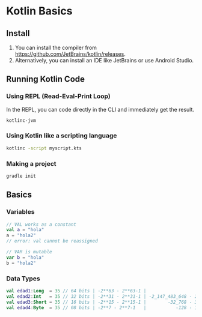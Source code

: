 # Kotlin Basics

## Install

1. You can install the compiler from https://github.com/JetBrains/kotlin/releases.
1. Alternatively, you can install an IDE like JetBrains or use Android Studio.


## Running Kotlin Code

### Using REPL (Read-Eval-Print Loop)

In the REPL, you can code directly in the CLI and immediately get the result.

```bash
kotlinc-jvm
```

### Using Kotlin like a scripting language 

```bash
kotlinc -script myscript.kts 
```


### Making a project 

```bash
gradle init  
```

## Basics 

### Variables 

```kotlin
// VAL works as a constant
val a = "hola"
a = "hola2"
// error: val cannot be reassigned

// VAR is mutable 
var b = "hola"
b = "hola2"
```

### Data Types 

```kotlin
val edad1:Long  = 35 // 64 bits | -2**63 - 2**63-1 | 
val edad2:Int   = 35 // 32 bits | -2**31 - 2**31-1 | -2_147_483_648 - 2_147_483_647 
val edad3:Short = 35 // 16 bits | -2**15 - 2**15-1 |        -32_768 - 32_767
val edad4:Byte  = 35 // 08 bits | -2**7 - 2**7-1   |           -128 - 127


```